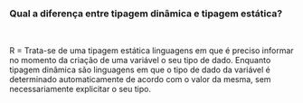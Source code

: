 <h3>Qual a diferença entre tipagem dinâmica e tipagem estática?</h3><br>

R = Trata-se de uma tipagem estática linguagens em que é preciso informar no momento da criação de uma variável o seu tipo de dado. Enquanto tipagem dinâmica são linguagens
em que o tipo de dado da variável é determinado automaticamente de acordo com o valor da mesma, sem necessariamente explicitar o seu tipo.
